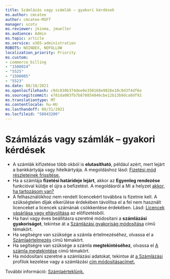 ```yaml
---
title: Számlázás vagy számlák – gyakori kérdések
ms.author: cmcatee
author: cmcatee-MSFT
manager: scotv
ms.reviewer: jkinma, jmueller
ms.audience: Admin
ms.topic: article
ms.service: o365-administration
ROBOTS: NOINDEX, NOFOLLOW
localization_priority: Priority
ms.custom:
- commerce_billing
- "1500024"
- "5525"
- "1500005"
- "5523"
ms.date: 08/10/2021
ms.openlocfilehash: c9dc030b374dee0e350168e9826e10c9d3f4df6e
ms.sourcegitcommit: e781da003fb7b878854846cbe12b13b9dca8df92
ms.translationtype: MT
ms.contentlocale: hu-HU
ms.lasthandoff: 08/31/2021
ms.locfileid: "58843200"
---
```

# <a name="billing-or-invoice-faq"></a>Számlázás vagy számlák – gyakori kérdések

- A számlák kifizetése több okból is **elutasítható**, például azért, mert lejárt a bankkártyája vagy hitelkártyája. A megoldáshoz lásd: [Fizetési mód részleteinek frissítése.](https://docs.microsoft.com/microsoft-365/commerce/billing-and-payments/manage-payment-methods#update-payment-method-details)
- Ha a számlája **fizetési határideje lejárt**, akkor az **Egyenleg rendezése** funkcióval küldje el újra a befizetést. A megoldásról a Mi a helyzet [akkor, ha tartozásom van?](https://docs.microsoft.com/microsoft-365/commerce/billing-and-payments/pay-for-your-subscription#what-if-i-have-an-outstanding-balance)
- A felhasználókhoz nem rendelt licencekért továbbra is fizetnie kell. A szükségtelen díjak elkerülése érdekében távolítsa el a fel nem használt licenceket a licencek számának csökkentése érdekében. Lásd: [Licencek vásárlása vagy eltávolítása](https://docs.microsoft.com/microsoft-365/commerce/licenses/buy-licenses) az előfizetésből.
- Ha havi vagy éves beállításra szeretné módosítani a **számlázási gyakoriságot**, tekintse át a [Számlázási gyakoriság módosítása](https://docs.microsoft.com/microsoft-365/commerce/billing-and-payments/change-payment-frequency) című témakört.
- Ha segítségre van szüksége a számla értelmezéséhez, olvassa el a [Számlaértelmezés](https://docs.microsoft.com/microsoft-365/commerce/billing-and-payments/understand-your-invoice2) című témakört.
- Ha segítségre van szüksége a számla **megtekintéséhez**, olvassa el [A számla megtekintése](https://docs.microsoft.com/microsoft-365/commerce/billing-and-payments/view-your-bill-or-invoice) című témakört.
- Ha módosítani szeretné a számlázási adatokat, tekintse át [a Számlázási](https://docs.microsoft.com/microsoft-365/commerce/billing-and-payments/manage-billing-profiles) profilok kezelése vagy a számlázási [cím módosításacímet.](https://docs.microsoft.com/microsoft-365/commerce/billing-and-payments/change-your-billing-addresses)

További információ: [Számlaérteklünk.](https://docs.microsoft.com/microsoft-365/commerce/billing-and-payments/understand-your-invoice2)